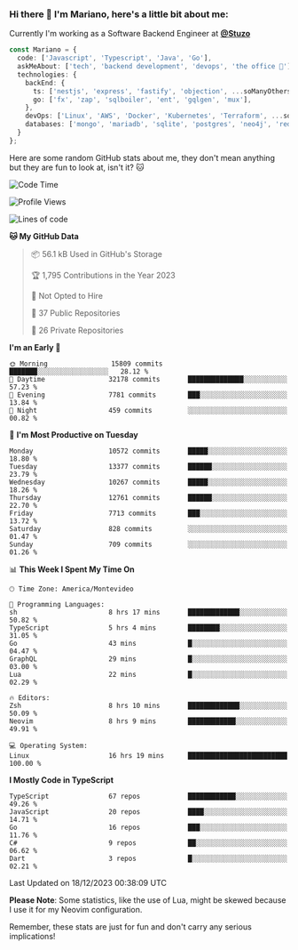 ### Hi there 👋 I'm Mariano, here's a little bit about me:

Currently I'm working as a Software Backend Engineer at [**@Stuzo**](https://www.stuzo.com/)

```ts
const Mariano = {
  code: ['Javascript', 'Typescript', 'Java', 'Go'],
  askMeAbout: ['tech', 'backend development', 'devops', 'the office 💼'],
  technologies: {
    backEnd: {
      ts: ['nestjs', 'express', 'fastify', 'objection', ...soManyOthersFrameworks],
      go: ['fx', 'zap', 'sqlboiler', 'ent', 'gqlgen', 'mux'],
    },
    devOps: ['Linux', 'AWS', 'Docker', 'Kubernetes', 'Terraform', ...soManyOthersTools],
    databases: ['mongo', 'mariadb', 'sqlite', 'postgres', 'neo4j', 'redis', ...],
  }
};
```

Here are some random GitHub stats about me, they don't mean anything but they are fun to look at, isn't it? 🐱

<!--START_SECTION:waka-->
![Code Time](http://img.shields.io/badge/Code%20Time-1%2C451%20hrs%2038%20mins-blue)

![Profile Views](http://img.shields.io/badge/Profile%20Views-1-blue)

![Lines of code](https://img.shields.io/badge/From%20Hello%20World%20I%27ve%20Written-12.7%20million%20lines%20of%20code-blue)

**🐱 My GitHub Data** 

> 📦 56.1 kB Used in GitHub's Storage 
 > 
> 🏆 1,795 Contributions in the Year 2023
 > 
> 🚫 Not Opted to Hire
 > 
> 📜 37 Public Repositories 
 > 
> 🔑 26 Private Repositories 
 > 
**I'm an Early 🐤** 

```text
🌞 Morning                15809 commits       ███████░░░░░░░░░░░░░░░░░░   28.12 % 
🌆 Daytime                32178 commits       ██████████████░░░░░░░░░░░   57.23 % 
🌃 Evening                7781 commits        ███░░░░░░░░░░░░░░░░░░░░░░   13.84 % 
🌙 Night                  459 commits         ░░░░░░░░░░░░░░░░░░░░░░░░░   00.82 % 
```
📅 **I'm Most Productive on Tuesday** 

```text
Monday                   10572 commits       █████░░░░░░░░░░░░░░░░░░░░   18.80 % 
Tuesday                  13377 commits       ██████░░░░░░░░░░░░░░░░░░░   23.79 % 
Wednesday                10267 commits       █████░░░░░░░░░░░░░░░░░░░░   18.26 % 
Thursday                 12761 commits       ██████░░░░░░░░░░░░░░░░░░░   22.70 % 
Friday                   7713 commits        ███░░░░░░░░░░░░░░░░░░░░░░   13.72 % 
Saturday                 828 commits         ░░░░░░░░░░░░░░░░░░░░░░░░░   01.47 % 
Sunday                   709 commits         ░░░░░░░░░░░░░░░░░░░░░░░░░   01.26 % 
```


📊 **This Week I Spent My Time On** 

```text
🕑︎ Time Zone: America/Montevideo

💬 Programming Languages: 
sh                       8 hrs 17 mins       █████████████░░░░░░░░░░░░   50.82 % 
TypeScript               5 hrs 4 mins        ████████░░░░░░░░░░░░░░░░░   31.05 % 
Go                       43 mins             █░░░░░░░░░░░░░░░░░░░░░░░░   04.47 % 
GraphQL                  29 mins             █░░░░░░░░░░░░░░░░░░░░░░░░   03.00 % 
Lua                      22 mins             █░░░░░░░░░░░░░░░░░░░░░░░░   02.29 % 

🔥 Editors: 
Zsh                      8 hrs 10 mins       █████████████░░░░░░░░░░░░   50.09 % 
Neovim                   8 hrs 9 mins        ████████████░░░░░░░░░░░░░   49.91 % 

💻 Operating System: 
Linux                    16 hrs 19 mins      █████████████████████████   100.00 % 
```

**I Mostly Code in TypeScript** 

```text
TypeScript               67 repos            ████████████░░░░░░░░░░░░░   49.26 % 
JavaScript               20 repos            ████░░░░░░░░░░░░░░░░░░░░░   14.71 % 
Go                       16 repos            ███░░░░░░░░░░░░░░░░░░░░░░   11.76 % 
C#                       9 repos             ██░░░░░░░░░░░░░░░░░░░░░░░   06.62 % 
Dart                     3 repos             █░░░░░░░░░░░░░░░░░░░░░░░░   02.21 % 
```




 Last Updated on 18/12/2023 00:38:09 UTC
<!--END_SECTION:waka-->

**Please Note**: Some statistics, like the use of Lua, might be skewed because I use it for my Neovim configuration.

Remember, these stats are just for fun and don't carry any serious implications!
